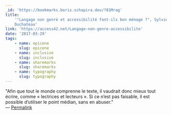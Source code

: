 ```yaml
---
_id: 'https://bookmarks.boris.schapira.dev/?81Mrag'
title:
    '"Langage non genré et accessibilité font-ils bon ménage ?", Sylvie
    Duchateau'
link: 'https://access42.net/Langage-non-genre-accessibilite'
date: '2017-03-29'
tags:
    - name: epicene
      slug: epicene
    - name: inclusive
      slug: inclusive
    - name: sharemarks
      slug: sharemarks
    - name: typography
      slug: typography
---
```


&quot;Afin que tout le monde comprenne le texte, il vaudrait donc mieux tout
écrire, comme « lectrices et lecteurs ». Si ce n’est pas faisable, il est
possible d’utiliser le point médian, sans en abuser.&quot; <br>&#8212;
<a href="https://bookmarks.boris.schapira.dev/?81Mrag" title="Permalink">Permalink</a>

